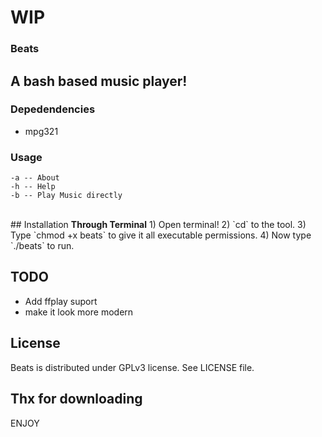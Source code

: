 # WIP

### Beats
## A bash based music player!





### Depedendencies

- mpg321

### Usage
``` 
-a -- About
-h -- Help
-b -- Play Music directly 
```
<br>
## Installation
<b>Through Terminal</b>
1) Open terminal!
2) `cd` to the tool.
3) Type `chmod +x beats` to give it all executable permissions.
4) Now type `./beats` to run.<br>

## TODO
- Add ffplay suport
- make it look more modern
## License
Beats is distributed under GPLv3 license. See LICENSE file.


## Thx for downloading
ENJOY
